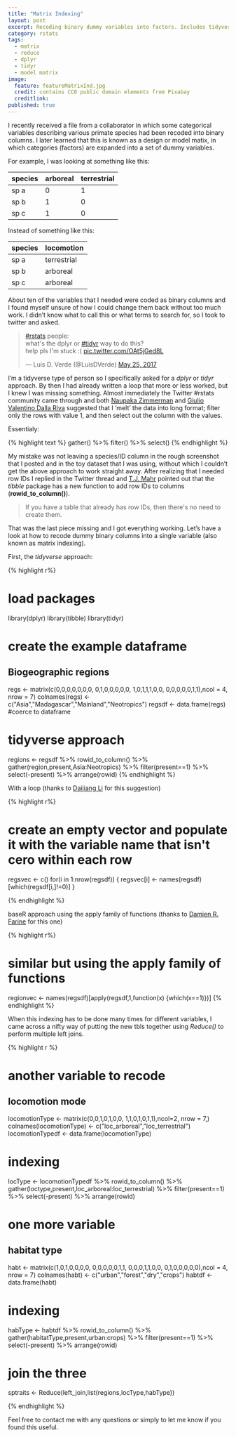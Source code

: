 ```yaml
---
title: "Matrix Indexing"
layout: post
excerpt: Recoding binary dummy variables into factors. Includes tidyverse and base R approaches. 
category: rstats
tags:
  - matrix
  - reduce
  - dplyr
  - tidyr
  - model matrix
image:
  feature: featureMatrixInd.jpg
  credit: contains CC0 public domain elements from Pixabay
  creditlink: 
published: true
---
```


I recently received a file from a collaborator in which some categorical variables describing various primate species had been recoded into binary columns. I later learned that this is known as a design or model matix, in which categories (factors) are expanded into a set of dummy variables.

For example, I was looking at something like this:

| species | arboreal | terrestrial |
|---------|----------|-------------|
| sp a    | 0        | 1           |
| sp b    | 1        | 0           |
| sp c    | 1        | 0           |

Instead of something like this:

| species | locomotion  |
|---------|-------------|
| sp a    | terrestrial |
| sp b    | arboreal    |
| sp c    | arboreal    |

About ten of the variables that I needed were coded as binary columns and I found myself unsure of how I could change them back without too much work. I didn’t know what to call this or what terms to search for, so I took to twitter and asked.

<blockquote class="twitter-tweet" data-lang="en"><p lang="en" dir="ltr"><a href="https://twitter.com/hashtag/rstats?src=hash">#rstats</a> people: <br>what&#39;s the dplyr or <a href="https://twitter.com/hashtag/tidyr?src=hash">#tidyr</a> way to do this? <br>help pls I&#39;m stuck :( <a href="https://t.co/OAt5jGed8L">pic.twitter.com/OAt5jGed8L</a></p>&mdash; Luis D. Verde (@LuisDVerde) <a href="https://twitter.com/LuisDVerde/status/867869003246706690">May 25, 2017</a></blockquote>
<script async src="//platform.twitter.com/widgets.js" charset="utf-8"></script>

I’m a tidyverse type of person so I specifically asked for a _dplyr_ or _tidyr_ approach. By then I had already written a loop that more or less worked, but I knew I was missing something.
Almost immediately the Twitter #rstats community came through and both [Naupaka Zimmerman](https://twitter.com/naupakaz) and [Giulio Valentino Dalla Riva](https://twitter.com/ipnosimmia) suggested that I ‘melt’ the data into long format; filter only the rows with value 1, and then select out the column with the values.

Essentialy:

{% highlight text %}
gather() %>% filter() %>% select()
{% endhighlight %}

My mistake was not leaving a species/ID column in the rough screenshot that I posted and in the toy dataset that I was using, without which I couldn’t get the above approach to work straight away. After realizing that I needed row IDs I replied in the Twitter thread and [T.J. Mahr]( https://twitter.com/tjmahr) pointed out that the _tibble_ package has a new function to add row IDs to columns (**rowid_to_column()**). 

> If you have a table that already has row IDs, then there's no need to create them.

That was the last piece missing and I got everything working. Let’s have a look at how to recode dummy binary columns into a single variable (also known as matrix indexing).

First, the _tidyverse_ approach:

{% highlight r%}
# load packages
library(dplyr)
library(tibble)
library(tidyr)

# create the example dataframe
## Biogeographic regions
regs <- matrix(c(0,0,0,0,0,0,0,
                 0,1,0,0,0,0,0,
                 1,0,1,1,1,0,0,
                 0,0,0,0,0,1,1),ncol = 4, nrow = 7)
colnames(regs) <- c("Asia","Madagascar","Mainland","Neotropics")
regsdf <- data.frame(regs) #coerce to dataframe

# tidyverse approach
regions <- regsdf %>% rowid_to_column() %>% gather(region,present,Asia:Neotropics) %>% 
              filter(present==1) %>% select(-present) %>% arrange(rowid)
{% endhighlight %}

With a loop (thanks to [Daijiang Li](https://twitter.com/_djli) for this suggestion)

{% highlight r%}
# create an empty vector and populate it with the variable name that isn't cero within each row
regsvec <- c()
for(i in 1:nrow(regsdf)) {
    regsvec[i] <- names(regsdf)[which(regsdf[i,]!=0)]
}

{% endhighlight %}


baseR approach using the apply family of functions (thanks to [Damien R. Farine](https://twitter.com/DamienFarine) for this one)

{% highlight r%}
# similar but using the apply family of functions
regionvec <- names(regsdf)[apply(regsdf,1,function(x) {which(x==1)})]
{% endhighlight %}

When this indexing has to be done many times for different variables, I came across a nifty way of putting the new tbls together using _Reduce()_ to perform multiple left joins.

{% highlight r %}
# another variable to recode
## locomotion mode
locomotionType <- matrix(c(0,0,1,0,1,0,0,
                           1,1,0,1,0,1,1),ncol=2, nrow = 7,)
colnames(locomotionType) <- c("loc_arboreal","loc_terrestrial")
locomotionTypedf <- data.frame(locomotionType)

# indexing
locType <- locomotionTypedf %>% rowid_to_column() %>% gather(loctype,present,loc_arboreal:loc_terrestrial) %>% 
  filter(present==1) %>% select(-present) %>% arrange(rowid)

# one more variable
## habitat type
habt <- matrix(c(1,0,1,0,0,0,0,
                 0,0,0,0,0,1,1,
                 0,0,0,1,1,0,0,
                 0,1,0,0,0,0,0),ncol = 4, nrow = 7)
colnames(habt) <- c("urban","forest","dry","crops")
habtdf <- data.frame(habt)

# indexing
habType <- habtdf %>% rowid_to_column() %>% gather(habitatType,present,urban:crops) %>% 
  filter(present==1) %>% select(-present) %>% arrange(rowid)

# join the three
sptraits <- Reduce(left_join,list(regions,locType,habType)) 

{% endhighlight %}

Feel free to contact me with any questions or simply to let me know if you found this useful. 
